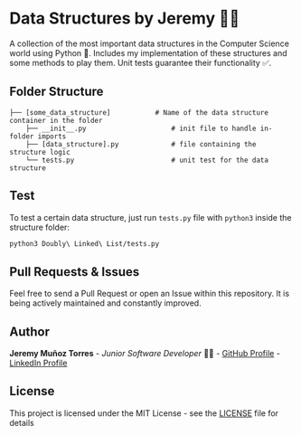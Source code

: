 # Data Structures by Jeremy 🧑‍💻

A collection of the most important data structures in the Computer Science world using Python 🐍. Includes my implementation of these structures and some methods to play them. Unit tests guarantee their functionality ✅.

## Folder Structure

    ├── [some_data_structure]           # Name of the data structure container in the folder
        ├── __init__.py                     # init file to handle in-folder imports
        ├── [data_structure].py             # file containing the structure logic
        └── tests.py                        # unit test for the data structure

## Test

To test a certain data structure, just run `tests.py` file with `python3` inside the structure folder:

```bash
python3 Doubly\ Linked\ List/tests.py
```

## Pull Requests & Issues

Feel free to send a Pull Request or open an Issue within this repository. It is being actively maintained and constantly improved.

## Author

**Jeremy Muñoz Torres** - _Junior Software Developer_ 🧑‍💻 - [GitHub Profile](https://github.com/jeremy2918) - [LinkedIn Profile](https://www.linkedin.com/in/jeremy-muñoz-torres-1323431b6)

## License

This project is licensed under the MIT License - see the [LICENSE](LICENSE) file for details
